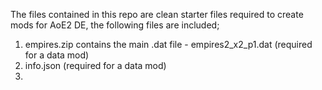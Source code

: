 The files contained in this repo are clean starter files required to create mods for AoE2 DE, the following files are included;

1. empires.zip contains the main .dat file - empires2_x2_p1.dat (required for a data mod)
2. info.json (required for a data mod)
3. 


